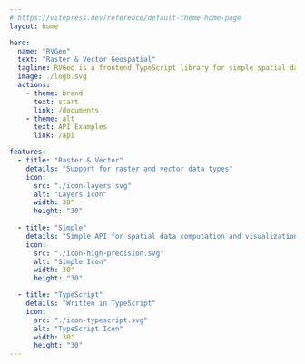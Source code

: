 ```yaml
---
# https://vitepress.dev/reference/default-theme-home-page
layout: home

hero:
  name: "RVGeo"
  text: "Raster & Vector Geospatial"
  tagline: RVGeo is a frontend TypeScript library for simple spatial data computation and visualization
  image: ./logo.svg
  actions:
    - theme: brand
      text: start
      link: /documents
    - theme: alt
      text: API Examples
      link: /api

features:
  - title: "Raster & Vector"
    details: "Support for raster and vector data types"
    icon:
      src: "./icon-layers.svg"
      alt: "Layers Icon"
      width: 30"
      height: "30"
  
  - title: "Simple"
    details: "Simple API for spatial data computation and visualization"
    icon:
      src: "./icon-high-precision.svg"
      alt: "Simple Icon"
      width: 30"
      height: "30"

  - title: "TypeScript"
    details: "Written in TypeScript"
    icon:
      src: "./icon-typescript.svg"
      alt: "TypeScript Icon"
      width: 30"
      height: "30"
---
```


